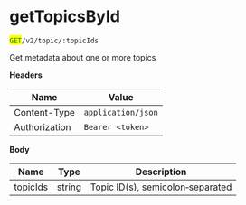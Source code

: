 # getTopicsById

<mark style="color:green;">`GET`</mark>`/v2/topic/:topicIds`

Get metadata about one or more topics

**Headers**

| Name          | Value              |
| ------------- | ------------------ |
| Content-Type  | `application/json` |
| Authorization | `Bearer <token>`   |

**Body**

| Name     | Type   | Description                      |
| -------- | ------ | -------------------------------- |
| topicIds | string | Topic ID(s), semicolon‑separated |
